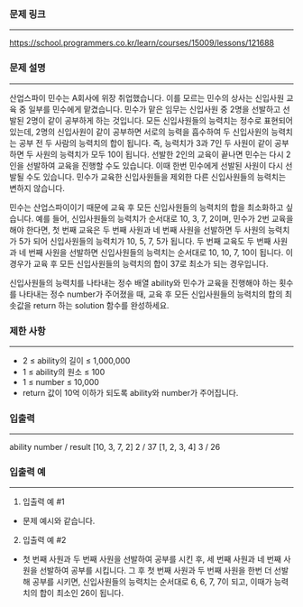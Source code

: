 ### 문제 링크

---

https://school.programmers.co.kr/learn/courses/15009/lessons/121688

### 문제 설명

---

산업스파이 민수는 A회사에 위장 취업했습니다. 이를 모르는 민수의 상사는 신입사원 교육 중 일부를 민수에게 맡겼습니다. 민수가 맡은 임무는 신입사원 중 2명을 선발하고 선발된 2명이 같이 공부하게 하는 것입니다. 모든 신입사원들의 능력치는 정수로 표현되어 있는데, 2명의 신입사원이 같이 공부하면 서로의 능력을 흡수하여 두 신입사원의 능력치는 공부 전 두 사람의 능력치의 합이 됩니다. 즉, 능력치가 3과 7인 두 사원이 같이 공부하면 두 사원의 능력치가 모두 10이 됩니다. 선발한 2인의 교육이 끝나면 민수는 다시 2인을 선발하여 교육을 진행할 수도 있습니다. 이때 한번 민수에게 선발된 사원이 다시 선발될 수도 있습니다. 민수가 교육한 신입사원들을 제외한 다른 신입사원들의 능력치는 변하지 않습니다.

민수는 산업스파이이기 때문에 교육 후 모든 신입사원들의 능력치의 합을 최소화하고 싶습니다. 예를 들어, 신입사원들의 능력치가 순서대로 10, 3, 7, 2이며, 민수가 2번 교육을 해야 한다면, 첫 번째 교육은 두 번째 사원과 네 번째 사원을 선발하면 두 사원의 능력치가 5가 되어 신입사원들의 능력치가 10, 5, 7, 5가 됩니다. 두 번째 교육도 두 번째 사원과 네 번째 사원을 선발하면 신입사원들의 능력치는 순서대로 10, 10, 7, 10이 됩니다. 이 경우가 교육 후 모든 신입사원들의 능력치의 합이 37로 최소가 되는 경우입니다.

신입사원들의 능력치를 나타내는 정수 배열 ability와 민수가 교육을 진행해야 하는 횟수를 나타내는 정수 number가 주어졌을 때, 교육 후 모든 신입사원들의 능력치의 합의 최솟값을 return 하는 solution 함수를 완성하세요.

### 제한 사항

---

- 2 ≤ ability의 길이 ≤ 1,000,000
- 1 ≤ ability의 원소 ≤ 100
- 1 ≤ number ≤ 10,000
- return 값이 10억 이하가 되도록 ability와 number가 주어집니다.

### 입출력

---

ability number / result
[10, 3, 7, 2] 2 / 37
[1, 2, 3, 4] 3 / 26

### 입출력 예

---

1. 입출력 예 #1

- 문제 예시와 같습니다.

2. 입출력 예 #2

- 첫 번째 사원과 두 번째 사원을 선발하여 공부를 시킨 후, 세 번째 사원과 네 번째 사원을 선발하여 공부를 시킵니다. 그 후 첫 번째 사원과 두 번째 사원을 한번 더 선발해 공부를 시키면, 신입사원들의 능력치는 순서대로 6, 6, 7, 7이 되고, 이때가 능력치의 합이 최소인 26이 됩니다.
